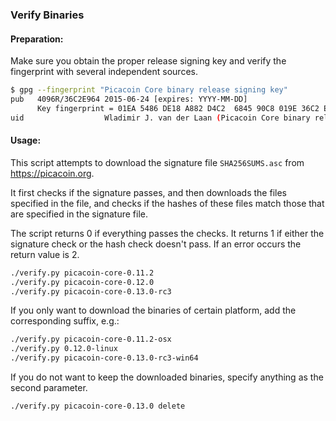 ### Verify Binaries

#### Preparation:

Make sure you obtain the proper release signing key and verify the fingerprint with several independent sources.

```sh
$ gpg --fingerprint "Picacoin Core binary release signing key"
pub   4096R/36C2E964 2015-06-24 [expires: YYYY-MM-DD]
      Key fingerprint = 01EA 5486 DE18 A882 D4C2  6845 90C8 019E 36C2 E964
uid                  Wladimir J. van der Laan (Picacoin Core binary release signing key) <laanwj@gmail.com>
```

#### Usage:

This script attempts to download the signature file `SHA256SUMS.asc` from https://picacoin.org.

It first checks if the signature passes, and then downloads the files specified in the file, and checks if the hashes of these files match those that are specified in the signature file.

The script returns 0 if everything passes the checks. It returns 1 if either the signature check or the hash check doesn't pass. If an error occurs the return value is 2.


```sh
./verify.py picacoin-core-0.11.2
./verify.py picacoin-core-0.12.0
./verify.py picacoin-core-0.13.0-rc3
```

If you only want to download the binaries of certain platform, add the corresponding suffix, e.g.:

```sh
./verify.py picacoin-core-0.11.2-osx
./verify.py 0.12.0-linux
./verify.py picacoin-core-0.13.0-rc3-win64
```

If you do not want to keep the downloaded binaries, specify anything as the second parameter.

```sh
./verify.py picacoin-core-0.13.0 delete
```
